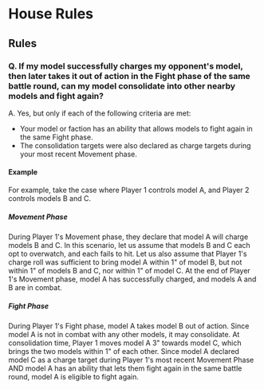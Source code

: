 # House Rules

## Rules

### Q. If my model successfully charges my opponent's model, then later takes it out of action in the Fight phase of the same battle round, can my model consolidate into other nearby models and fight again?

A. Yes, but only if each of the following criteria are met:
- Your model or faction has an ability that allows models to fight again in the same Fight phase.
- The consolidation targets were also declared as charge targets during your most recent Movement phase.

#### Example
For example, take the case where Player 1 controls model A, and Player 2 controls models B and C.

##### Movement Phase
During Player 1's Movement phase, they declare that model A will charge models B and C. In this scenario, let us assume that models B and C each opt to overwatch, and each fails to hit. Let us also assume that Player 1's charge roll was sufficient to bring model A within 1" of model B, but not within 1" of models B and C, nor within 1" of model C. At the end of Player 1's Movement phase, model A has successfully charged, and models A and B are in combat.

##### Fight Phase
During Player 1's Fight phase, model A takes model B out of action. Since model A is not in combat with any other models, it may consolidate. At consolidation time, Player 1 moves model A 3" towards model C, which brings the two models within 1" of each other. Since model A declared model C as a charge target during Player 1's most recent Movement Phase AND model A has an ability that lets them fight again in the same battle round, model A is eligible to fight again.
